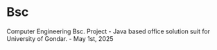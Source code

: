 # Bsc
Computer Engineering Bsc. Project - Java based office solution suit for University of Gondar. - May 1st, 2025
